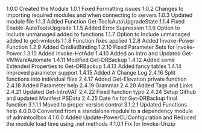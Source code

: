 1.0.0 Created the Module
1.0.1 Fixed Formatting issues
1.0.2 Changes to importing required modules and when connecting to servers
1.0.3 Updated module file
1.1.3 Added Function Get-ToolsAutoUpgradeState
1.1.4 Fixed Enable-AutoToolsUpgrade
1.1.5 Added Error Supression
1.1.6 Option to Include unmanaged added to functions
1.1.7 Option to Include unmanaged added to get-vmtools
1.1.8 Function fixes applied
1.2.8 Added Invoke-Power Function
1.2.9 Added CmdletBinding
1.2.10 Fixed Parameter Sets for Invoke-Power
1.3.10 Added Invoke-HotAdd
1.4.10 Added an Intro and Updated Get-VMWareAutomate
1.4.11 Modified Get-DRBackup
1.4.12 Added some Extended Properties to Get-DRBackup
1.4.13 Added fancy tables
1.4.14 Improved parameter support
1.4.15 Added A Change Log
2.4.16 Split functions into individual files
2.4.17 Added Get-Elevation private function
2.4.18 Added Parameter help
2.4.19 Grammar
2.4.20 Added Tags and Links
2.4.21 Updated Get-IntroVAT
2.4.22 Fixed function typo
2.4.24 Setup Github and updated Manifest PSData
2.4.25 Date fix for Get-DRBackup final function
3.1.1.1 Moved to proper version control
3.1.2.1 Updated Functions help
4.0.0.0 Converted from a standalone module to a dependency module of admintoolbox
4.1.0.0 Added Update-PowerCLIConfiguration and Reduced the module load time using .net methods
4.1.0.1 Fix for Invoke-Unzip